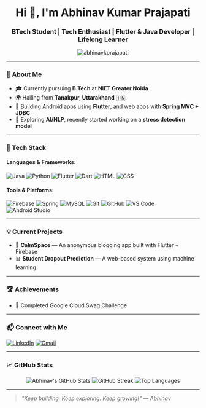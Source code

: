 <h1 align="center">Hi 👋, I'm Abhinav Kumar Prajapati</h1>
<h3 align="center">BTech Student | Tech Enthusiast | Flutter & Java Developer | Lifelong Learner</h3>

<p align="center">
  <img src="https://komarev.com/ghpvc/?username=abhinavkprajapati&label=Profile%20views&color=0e75b6&style=flat" alt="abhinavkprajapati" />
</p>

---

### 🚀 About Me

- 🎓 Currently pursuing **B.Tech** at **NIET Greater Noida**
- 🌍 Hailing from **Tanakpur, Uttarakhand** 🇮🇳
- 💼 Building Android apps using **Flutter**, and web apps with **Spring MVC + JDBC**
- 🧠 Exploring **AI/NLP**, recently started working on a **stress detection model**

---

### 🔧 Tech Stack

#### Languages & Frameworks:
![Java](https://img.shields.io/badge/Java-orange?logo=java&logoColor=white)
![Python](https://img.shields.io/badge/Python-blue?logo=python&logoColor=white)
![Flutter](https://img.shields.io/badge/Flutter-02569B?logo=flutter&logoColor=white)
![Dart](https://img.shields.io/badge/Dart-0175C2?logo=dart&logoColor=white)
![HTML](https://img.shields.io/badge/HTML-E34F26?logo=html5&logoColor=white)
![CSS](https://img.shields.io/badge/CSS-1572B6?logo=css3&logoColor=white)

#### Tools & Platforms:
![Firebase](https://img.shields.io/badge/Firebase-FFCA28?logo=firebase&logoColor=white)
![Spring](https://img.shields.io/badge/Spring-6DB33F?logo=spring&logoColor=white)
![MySQL](https://img.shields.io/badge/MySQL-4479A1?logo=mysql&logoColor=white)
![Git](https://img.shields.io/badge/Git-F05032?logo=git&logoColor=white)
![GitHub](https://img.shields.io/badge/GitHub-181717?logo=github&logoColor=white)
![VS Code](https://img.shields.io/badge/VS--Code-007ACC?logo=visual-studio-code&logoColor=white)
![Android Studio](https://img.shields.io/badge/Android%20Studio-3DDC84?logo=android-studio&logoColor=white)

---

### 💡 Current Projects

- 🔐 **CalmSpace** — An anonymous blogging app built with Flutter + Firebase
- 📊 **Student Dropout Prediction** — A web-based system using machine learning

---

### 🏆 Achievements

- 🚀 Completed Google Cloud Swag Challenge

---

### 📬 Connect with Me

[![LinkedIn](https://img.shields.io/badge/LinkedIn-blue?logo=linkedin&logoColor=white)](https://www.linkedin.com/in/itsabbhii)
[![Gmail](https://img.shields.io/badge/Gmail-D14836?logo=gmail&logoColor=white)](mailto:abhinav.kr.prajapati@gmail.com)

---

### 📈 GitHub Stats

<p align="center">
  <img src="https://github-readme-stats.vercel.app/api?username=itsabbhii&show_icons=true&theme=radical" alt="Abhinav's GitHub Stats" />
  <img src="https://github-readme-streak-stats.herokuapp.com/?user=itsabbhii&theme=radical" alt="GitHub Streak" />
  <img src="https://github-readme-stats.vercel.app/api/top-langs/?username=itsabbhii&layout=compact&theme=radical" alt="Top Languages" />
</p>

---

> *"Keep building. Keep exploring. Keep growing!" — Abhinav*
